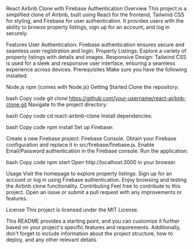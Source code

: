 React Airbnb Clone with Firebase Authentication
Overview
This project is a simplified clone of Airbnb, built using React for the frontend, Tailwind CSS for styling, and Firebase for user authentication. It provides users with the ability to browse property listings, sign up for an account, and log in securely.

Features
User Authentication: Firebase authentication ensures secure and seamless user registration and login.
Property Listings: Explore a variety of property listings with details and images.
Responsive Design: Tailwind CSS is used for a sleek and responsive user interface, ensuring a seamless experience across devices.
Prerequisites
Make sure you have the following installed:

Node.js
npm (comes with Node.js)
Getting Started
Clone the repository:

bash
Copy code
git clone https://github.com/your-username/react-airbnb-clone.git
Navigate to the project directory:

bash
Copy code
cd react-airbnb-clone
Install dependencies:

bash
Copy code
npm install
Set up Firebase:

Create a new Firebase project: Firebase Console.
Obtain your Firebase configuration and replace it in src/firebase/firebase.js.
Enable Email/Password authentication in the Firebase console.
Run the application:

bash
Copy code
npm start
Open http://localhost:3000 in your browser.

Usage
Visit the homepage to explore property listings.
Sign up for an account or log in using Firebase authentication.
Enjoy browsing and testing the Airbnb clone functionality.
Contributing
Feel free to contribute to this project. Open an issue or submit a pull request with any improvements or features.

License
This project is licensed under the MIT License.

This README provides a starting point, and you can customize it further based on your project's specific features and requirements. Additionally, don't forget to include information about the project structure, how to deploy, and any other relevant details.
